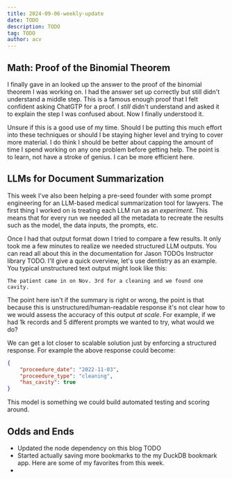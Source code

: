 ```yaml
---
title: 2024-09-06-weekly-update
date: TODO
description: TODO
tag: TODO
author: acv
---
```


## Math: Proof of the Binomial Theorem

I finally gave in an looked up the answer to the proof of the binomial theorem I was working on. I had the answer set up correctly but still didn't understand a middle step. This is a famous enough proof that I felt confident asking ChatGTP for a proof. I _still_ didn't understand and asked it to explain the step I was confused about. Now I finally understood it.

Unsure if this is a good use of my time. Should I be putting this much effort into these techniques or should I be staying higher level and trying to cover more material. I do think I should be better about capping the amount of time I spend working on any one problem before getting help. The point is to learn, not have a stroke of genius. I can be more efficient here.

## LLMs for Document Summarization

This week I've also been helping a pre-seed founder with some prompt engineering for an LLM-based medical summarization tool for lawyers. The first thing I worked on is treating each LLM run as an _experiment_. This means that for every run we needed all the metadata to recreate the results such as the model, the data inputs, the prompts, etc. 


Once I had that output format down I tried to compare a few results. It only took me a few minutes to realize we needed structured LLM outputs. You can read all about this in the documentation for Jason TODOs Instructor library TODO. I'll give a quick overview, let's use dentistry as an example. You typical unstructured text output might look like this:

```
The patient came in on Nov. 3rd for a cleaning and we found one cavity.
```

The point here isn't if the summary is right or wrong, the point is that because this is unstructured/human-readable response it's not clear how to we would assess the accuracy of this output _at scale_. For example, if we had 1k records and 5 different prompts we wanted to try, what would we do?

We can get a lot closer to scalable solution just by enforcing a structured response. For example the above response could become:

```json
{
	"proceedure_date": "2022-11-03",
	"proceedure_type": "cleaning",
	"has_cavity": true 
}
 ```

This model is something we could build automated testing and scoring around.

## Odds and Ends

- Updated the node dependency on this blog TODO
- Started actually saving more bookmarks to the my DuckDB bookmark app. Here are some of my favorites from this week.
- 
